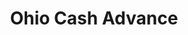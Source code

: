 ---
title: Ohio Cash Advance
slug: ohio-cash-advance
updated-on: '2024-05-30T13:44:31.749Z'
created-on: '2024-05-30T13:41:46.671Z'
published-on: '2024-05-30T13:54:32.469Z'
f_city-state-2:
- cms/city/pataskala-oh.md
- cms/city/wapakoneta-oh.md
- cms/city/celina-oh.md
- cms/city/greenville-oh.md
- cms/city/greenfield-oh.md
- cms/city/hillsboro-oh.md
- cms/city/wilmington-oh.md
- cms/city/sidney-oh.md
- cms/city/lima-oh.md
- cms/city/urbana-oh.md
- cms/city/sabina-oh.md
- cms/city/sterling-oh.md
- cms/city/saint-marys-oh.md
- cms/city/mount-orab-oh.md
- cms/city/wshngtn-ct-hs-oh.md
f_locations:
- cms/payday-loan/ohio-cash-advance-23162.md
- cms/payday-loan/ohio-cash-advance-23163.md
- cms/payday-loan/ohio-cash-advance-23164.md
- cms/payday-loan/ohio-cash-advance-23165.md
- cms/payday-loan/ohio-cash-advance-23166.md
- cms/payday-loan/ohio-cash-advance-23167.md
- cms/payday-loan/ohio-cash-advance-23168.md
- cms/payday-loan/ohio-cash-advance-23169.md
- cms/payday-loan/ohio-cash-advance-23170.md
- cms/payday-loan/ohio-cash-advance-23171.md
- cms/payday-loan/ohio-cash-advance-23172.md
- cms/payday-loan/ohio-cash-advance-23173.md
- cms/payday-loan/ohio-cash-advance-23174.md
- cms/payday-loan/ohio-cash-advance-23175.md
- cms/payday-loan/ohio-cash-advance-23176.md
- cms/payday-loan/ohio-cash-advance-23177.md
- cms/payday-loan/ohio-cash-advance-23178.md
- cms/payday-loan/ohio-cash-advance-23179.md
- cms/payday-loan/ohio-cash-advance-23180.md
- cms/payday-loan/ohio-cash-advance-23181.md
- cms/payday-loan/ohio-cash-advance-23182.md
- cms/payday-loan/ohio-cash-advance-23183.md
f_states:
- cms/state/ohio.md
layout: '[company].html'
tags: company
---